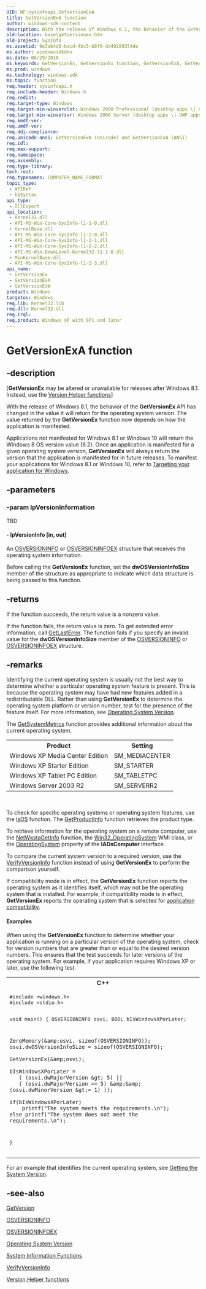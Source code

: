 ```yaml
---
UID: NF:sysinfoapi.GetVersionExA
title: GetVersionExA function
author: windows-sdk-content
description: With the release of Windows 8.1, the behavior of the GetVersionEx API has changed in the value it will return for the operating system version. The value returned by the GetVersionEx function now depends on how the application is manifested.
old-location: base\getversionex.htm
old-project: SysInfo
ms.assetid: 8e3ab4d6-bacd-4bc5-b8f6-dd49289354de
ms.author: windowssdkdev
ms.date: 08/29/2018
ms.keywords: GetVersionEx, GetVersionEx function, GetVersionExA, GetVersionExW, _win32_getversionex, base.getversionex, sysinfoapi/GetVersionEx, sysinfoapi/GetVersionExA, sysinfoapi/GetVersionExW
ms.prod: windows
ms.technology: windows-sdk
ms.topic: function
req.header: sysinfoapi.h
req.include-header: Windows.h
req.redist: 
req.target-type: Windows
req.target-min-winverclnt: Windows 2000 Professional [desktop apps \| UWP apps]
req.target-min-winversvr: Windows 2000 Server [desktop apps \| UWP apps]
req.kmdf-ver: 
req.umdf-ver: 
req.ddi-compliance: 
req.unicode-ansi: GetVersionExW (Unicode) and GetVersionExA (ANSI)
req.idl: 
req.max-support: 
req.namespace: 
req.assembly: 
req.type-library: 
tech.root: 
req.typenames: COMPUTER_NAME_FORMAT
topic_type:
 - APIRef
 - kbSyntax
api_type:
 - DllExport
api_location:
 - Kernel32.dll
 - API-MS-Win-Core-SysInfo-l1-1-0.dll
 - KernelBase.dll
 - API-MS-Win-Core-SysInfo-l1-2-0.dll
 - API-MS-Win-Core-SysInfo-l1-2-1.dll
 - API-MS-Win-Core-SysInfo-l1-2-2.dll
 - API-MS-Win-DownLevel-Kernel32-l1-1-0.dll
 - MinKernelBase.dll
 - API-MS-Win-Core-SysInfo-l1-2-3.dll
api_name:
 - GetVersionEx
 - GetVersionExA
 - GetVersionExW
product: Windows
targetos: Windows
req.lib: Kernel32.lib
req.dll: Kernel32.dll
req.irql: 
req.product: Windows XP with SP1 and later
---
```


# GetVersionExA function


## -description


<p class="CCE_Message">[<b>GetVersionEx</b> may be altered or unavailable for releases after Windows 8.1. Instead, use the <a href="https://msdn.microsoft.com/2FAF67CD-CEEA-4096-B482-F5E2DF8D6C34">Version Helper functions</a>]

With the release of Windows 8.1, the behavior of the <b>GetVersionEx</b> API has changed in the value it will return for the operating system version. The value returned by the <b>GetVersionEx</b> function now depends on how the application is manifested. 

Applications not manifested for Windows 8.1 or Windows 10 will return the Windows 8 OS version value (6.2).  Once an application is manifested for a given operating system version, <b>GetVersionEx</b> will always return the version that the application is manifested for in future releases.  To manifest your applications for Windows 8.1 or Windows 10, refer to <a href="https://msdn.microsoft.com/E7A1A16A-95B3-4B45-81AD-A19E33F15AE4">Targeting your application for Windows</a>.


## -parameters




### -param lpVersionInformation

TBD




#### - lpVersionInfo [in, out]

An 
<a href="https://msdn.microsoft.com/a173df17-dad2-4330-aa66-4ff789fd7cc2">OSVERSIONINFO</a> or <a href="https://msdn.microsoft.com/4ab07a72-404d-459b-b061-b3b06b5db37e">OSVERSIONINFOEX</a> structure that receives the operating system information. 




Before calling the 
<b>GetVersionEx</b> function, set the <b>dwOSVersionInfoSize</b> member of the structure as appropriate to indicate which data structure is being passed to this function.


## -returns



If the function succeeds, the return value is a nonzero value.

If the function fails, the return value is zero. To get extended error information, call 
<a href="https://msdn.microsoft.com/d852e148-985c-416f-a5a7-27b6914b45d4">GetLastError</a>. The function fails if you specify an invalid value for the <b>dwOSVersionInfoSize</b> member of the 
<a href="https://msdn.microsoft.com/a173df17-dad2-4330-aa66-4ff789fd7cc2">OSVERSIONINFO</a> or 
<a href="https://msdn.microsoft.com/4ab07a72-404d-459b-b061-b3b06b5db37e">OSVERSIONINFOEX</a> structure.




## -remarks



Identifying the current operating system is usually not the best way to determine whether a particular operating system feature is present. This is because the operating system may have had new features added in a redistributable DLL. Rather than using 
<b>GetVersionEx</b> to determine the operating system platform or version number, test for the presence of the feature itself. For more information, see 
<a href="https://msdn.microsoft.com/1a70b1d9-ed66-4201-9921-4e26e4001020">Operating System Version</a>.

The <a href="https://msdn.microsoft.com/d063857b-6036-4e68-80af-9c70d12ae29e">GetSystemMetrics</a> function provides additional information about the current operating system. 

<table>
<tr>
<th>Product</th>
<th>Setting</th>
</tr>
<tr>
<td>Windows XP Media Center Edition</td>
<td>SM_MEDIACENTER</td>
</tr>
<tr>
<td>Windows XP Starter Edition</td>
<td>SM_STARTER</td>
</tr>
<tr>
<td>Windows XP Tablet PC Edition</td>
<td>SM_TABLETPC</td>
</tr>
<tr>
<td>Windows Server 2003 R2</td>
<td>SM_SERVERR2</td>
</tr>
</table>
 

To check for specific operating systems or operating system features, use the <a href="https://msdn.microsoft.com/827a76bc-3581-4f1c-8095-8e2fd30dfdbc">IsOS</a> function. The <a href="https://msdn.microsoft.com/711e6010-2068-4c97-9009-6ecdf54797b6">GetProductInfo</a> function retrieves the product type.

To retrieve information for the operating system on a remote computer, use the <a href="https://msdn.microsoft.com/08777069-1afd-4482-8090-c65ef0bec1ea">NetWkstaGetInfo</a> function, the <a href="https://msdn.microsoft.com/eb6a8cff-20a0-4211-b46a-3084e9c39246">Win32_OperatingSystem</a> WMI class, or the <a href="https://msdn.microsoft.com/c990b6bb-6256-4216-9435-c85c67db4d13">OperatingSystem</a> property of the <b>IADsComputer</b> interface.

To compare the current system version to a required version, use the 
<a href="https://msdn.microsoft.com/791bc6bf-f486-4110-b6ea-30a0935040b2">VerifyVersionInfo</a> function instead of using 
<b>GetVersionEx</b> to perform the comparison yourself.

If compatibility mode is in effect, the <b>GetVersionEx</b> function reports the operating system as it identifies itself, which may not be the operating system that is installed. For example, if compatibility mode is in effect, <b>GetVersionEx</b> reports the operating system that is selected for <a href="http://go.microsoft.com/fwlink/p/?linkid=115300">application compatibility</a>.


#### Examples

When using the 
<b>GetVersionEx</b> function to determine whether your application is running on a particular version of the operating system, check for version numbers that are greater than or equal to the desired version numbers. This ensures that the test succeeds for later versions of the operating system. For example, if your application requires Windows XP or later, use the following test.

<div class="code"><span codelanguage="ManagedCPlusPlus"><table>
<tr>
<th>C++</th>
</tr>
<tr>
<td>
<pre>#include &lt;windows.h&gt;
#include &lt;stdio.h&gt;

void main()
{
    OSVERSIONINFO osvi;
    BOOL bIsWindowsXPorLater;

    ZeroMemory(&amp;osvi, sizeof(OSVERSIONINFO));
    osvi.dwOSVersionInfoSize = sizeof(OSVERSIONINFO);

    GetVersionEx(&amp;osvi);

    bIsWindowsXPorLater = 
       ( (osvi.dwMajorVersion &gt; 5) ||
       ( (osvi.dwMajorVersion == 5) &amp;&amp; (osvi.dwMinorVersion &gt;= 1) ));

    if(bIsWindowsXPorLater)
        printf("The system meets the requirements.\n");
    else printf("The system does not meet the requirements.\n");
}
</pre>
</td>
</tr>
</table></span></div>
For an example that identifies the current operating system, see 
<a href="https://msdn.microsoft.com/ae851aef-27d5-4eb7-aeb2-ccdfbf040e5a">Getting the System Version</a>.

<div class="code"></div>



## -see-also




<a href="https://msdn.microsoft.com/25cb87c6-e4a5-447e-8153-f12638859d00">GetVersion</a>



<a href="https://msdn.microsoft.com/a173df17-dad2-4330-aa66-4ff789fd7cc2">OSVERSIONINFO</a>



<a href="https://msdn.microsoft.com/4ab07a72-404d-459b-b061-b3b06b5db37e">OSVERSIONINFOEX</a>



<a href="https://msdn.microsoft.com/1a70b1d9-ed66-4201-9921-4e26e4001020">Operating System Version</a>



<a href="https://msdn.microsoft.com/aa7deebf-7dce-4147-8a15-1d7411aea0fa">System Information Functions</a>



<a href="https://msdn.microsoft.com/791bc6bf-f486-4110-b6ea-30a0935040b2">VerifyVersionInfo</a>



<a href="https://msdn.microsoft.com/2FAF67CD-CEEA-4096-B482-F5E2DF8D6C34">Version Helper functions</a>
 

 

